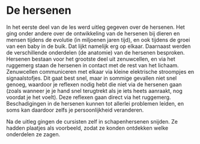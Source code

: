 # De hersenen
In het eerste deel van de les werd uitleg gegeven over de hersenen. Het ging onder andere over de ontwikkeling van de hersenen bij dieren en mensen tijdens de evolutie (in miljoenen jaren tijd), en ook tijdens de groei van een baby in de buik. Dat lijkt namelijk erg op elkaar. Daarnaast werden de verschillende onderdelen (de anatomie) van de hersenen besproken. Hersenen bestaan voor het grootste deel uit zenuwcellen, en via het ruggemerg staan de hersenen in contact met de rest van het lichaam. Zenuwcellen communiceren met elkaar via kleine elektrische stroompjes en signaalstofjes. Dit gaat best snel, maar in sommige gevallen niet snel genoeg, waardoor je reflexen nodig hebt die niet via de hersenen gaan (zoals wanneer je je hand snel terugtrekt als je iets heets aanraakt, nog voordat je het voelt). Deze reflexen gaan direct via het ruggemerg. Beschadigingen in de hersenen kunnen tot allerlei problemen leiden, en soms kan daardoor zelfs je persoonlijkheid veranderen.

Na de uitleg gingen de cursisten zelf in schapenhersenen snijden. Ze hadden plaatjes als voorbeeld, zodat ze konden ontdekken welke onderdelen ze zagen.
